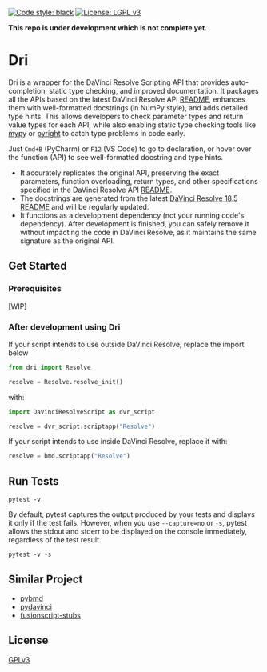 [![Code style: black](https://img.shields.io/badge/code%20style-black-000000.svg)](https://github.com/psf/black)
[![License: LGPL v3](https://img.shields.io/badge/License-LGPL_v3-blue.svg)](https://www.gnu.org/licenses/lgpl-3.0)

**This repo is under development which is not complete yet.**

# Dri

Dri is a wrapper for the DaVinci Resolve Scripting API that provides auto-completion,
static type checking, and improved documentation. It packages all the APIs based on the
latest DaVinci Resolve API [README](READMEs), enhances them with well-formatted
docstrings (in NumPy style), and adds detailed type hints. This allows developers to
check parameter types and return value types for each API, while also enabling static
type checking tools like [mypy](https://github.com/python/mypy)
or [pyright](https://github.com/microsoft/pyright) to catch type problems in code
early.

Just `Cmd+B` (PyCharm) or `F12` (VS Code) to go to declaration, or hover over the
function (API) to see well-formatted docstring and type hints.

- It accurately replicates the original API, preserving the exact parameters, function
  overloading, return types, and other specifications specified in the DaVinci Resolve
  API [README](READMEs).
- The docstrings are generated from the
  latest [DaVinci Resolve 18.5 README](READMEs/18.5_README.txt) and will be regularly
  updated.
- It functions as a development dependency (not your running code's dependency). After 
  development is finished, you can safely remove it without impacting the code in
  DaVinci Resolve, as it maintains the same signature as the original API.

## Get Started

### Prerequisites

[WIP]

### After development using Dri

If your script intends to use outside DaVinci Resolve, replace the import below

```python
from dri import Resolve

resolve = Resolve.resolve_init()
```

with:

```python
import DaVinciResolveScript as dvr_script

resolve = dvr_script.scriptapp("Resolve")
```

If your script intends to use inside DaVinci Resolve, replace it with:

```python
resolve = bmd.scriptapp("Resolve")
```

## Run Tests

```shell
pytest -v
```

By default, pytest captures the output produced by your tests and displays it only if
the test fails. However, when you
use `--capture=no` or `-s`, pytest allows the stdout and stderr to be displayed on the
console immediately, regardless
of the test result.

```shell
pytest -v -s
```

## Similar Project

- [pybmd](https://github.com/WheheoHu/pybmd)
- [pydavinci](https://github.com/pedrolabonia/pydavinci)
- [fusionscript-stubs](https://github.com/czukowski/fusionscript-stubs/)

## License

[GPLv3](LICENSE)